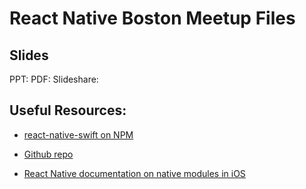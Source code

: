 # React Native Boston Meetup Files
## Slides
PPT:
PDF:
Slideshare:

## Useful Resources:
* [react-native-swift on NPM](https://www.npmjs.com/package/react-native-swift)

* [Github repo](https://github.com/rhdeck/react-native-swift)
* [React Native documentation on native modules in iOS](https://facebook.github.io/react-native/docs/native-modules-ios.html)